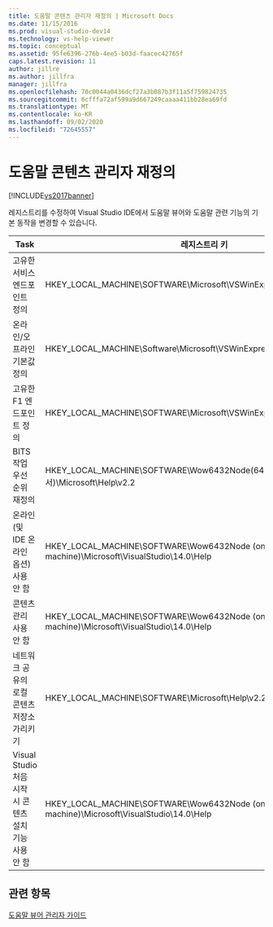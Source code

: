 ```yaml
---
title: 도움말 콘텐츠 관리자 재정의 | Microsoft Docs
ms.date: 11/15/2016
ms.prod: visual-studio-dev14
ms.technology: vs-help-viewer
ms.topic: conceptual
ms.assetid: 95fe6396-276b-4ee5-b03d-faacec42765f
caps.latest.revision: 11
author: jillre
ms.author: jillfra
manager: jillfra
ms.openlocfilehash: 70c0044a0436dcf27a3b087b3f11a5f759824735
ms.sourcegitcommit: 6cfffa72af599a9d667249caaaa411bb28ea69fd
ms.translationtype: MT
ms.contentlocale: ko-KR
ms.lasthandoff: 09/02/2020
ms.locfileid: "72645557"
---
```

# <a name="help-content-manager-overrides"></a>도움말 콘텐츠 관리자 재정의
[!INCLUDE[vs2017banner](../includes/vs2017banner.md)]

레지스트리를 수정하여 Visual Studio IDE에서 도움말 뷰어와 도움말 관련 기능의 기본 동작을 변경할 수 있습니다.

|Task|레지스트리 키|값 및 정의|
|----------|------------------|--------------------------|
|고유한 서비스 엔드포인트 정의|HKEY_LOCAL_MACHINE\SOFTWARE\Microsoft\VSWinExpress\14.0\Help|NewContentAndUpdateService--*HTTPValueForTheServiceEndpoint*.|
|온라인/오프라인 기본값 정의|HKEY_LOCAL_MACHINE\Software\Microsoft\VSWinExpress\14.0\help|UseOnlineHelp--로컬 도움말을 지정하려면 `0`을 입력하고 온라인 도움말을 지정하려면 `1`을 입력합니다.|
|고유한 F1 엔드포인트 정의|HKEY_LOCAL_MACHINE\SOFTWARE\Microsoft\VSWinExpress\14.0\Help|OnlineBaseUrl--*HTTPValueForTheServiceEndpoint*|
|BITS 작업 우선 순위 재정의|HKEY_LOCAL_MACHINE\SOFTWARE\Wow6432Node(64비트 컴퓨터에서)\Microsoft\Help\v2.2|BITSPriority--**foreground**, **high**, **normal** 또는 **low** 값 중 하나를 사용합니다.|
|온라인(및 IDE 온라인 옵션) 사용 안 함|HKEY_LOCAL_MACHINE\SOFTWARE\Wow6432Node (on a 64-bit machine)\Microsoft\VisualStudio\14.0\Help|OnlineHelpPreferenceDisabled--온라인 도움말 콘텐츠에 액세스할 수 없도록 설정하려면 1로 설정합니다.|
|콘텐츠 관리 사용 안 함|HKEY_LOCAL_MACHINE\SOFTWARE\Wow6432Node (on a 64-bit machine)\Microsoft\VisualStudio\14.0\Help|ContentManagementDisabled--도움말 뷰어에서 **콘텐츠 관리** 탭을 사용하지 않도록 설정하려면 1로 설정합니다.|
|네트워크 공유의 로컬 콘텐츠 저장소 가리키기|HKEY_LOCAL_MACHINE\SOFTWARE\Microsoft\Help\v2.2\Catalogs\VisualStudio11|LocationPath = "*ContentStoreNetworkShare*"|
|Visual Studio 처음 시작 시 콘텐츠 설치 기능 사용 안 함|HKEY_LOCAL_MACHINE\SOFTWARE\Wow6432Node (on a 64-bit machine)\Microsoft\VisualStudio\14.0\Help|DisableFirstRunHelpSelection--Visual Studio가 처음으로 시작될 때 구성된 도움말 기능을 사용하지 않도록 설정하려면 1로 설정합니다.|

## <a name="see-also"></a>관련 항목
 [도움말 뷰어 관리자 가이드](../ide/help-viewer-administrator-guide.md)
